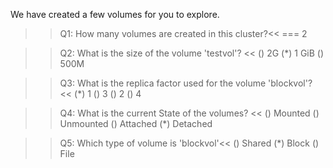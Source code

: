 We have created a few volumes for you to explore.

>>Q1: How many volumes are created in this cluster?<< 
=== 2


>>Q2: What is the size of the volume 'testvol'? << 
() 2G 
(*) 1 GiB
() 500M


>>Q3: What is the replica factor used for the volume 'blockvol'?  << 
(*) 1
() 3
()  2
()  4


>>Q4: What is the current State of the volumes? <<
() Mounted
() Unmounted
() Attached
(*) Detached


>>Q5: Which type of volume is 'blockvol'<<
() Shared
(*) Block
() File 



